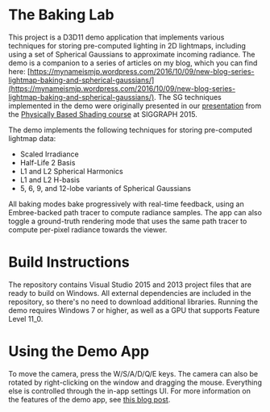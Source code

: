 # The Baking Lab

This project is a D3D11 demo application that implements various techniques for storing pre-computed lighting in 2D lightmaps, including using a set of Spherical Gaussians to approximate incoming radiance. The demo is a companion to a series of articles on my blog, which you can find here: [https://mynameismjp.wordpress.com/2016/10/09/new-blog-series-lightmap-baking-and-spherical-gaussians/](https://mynameismjp.wordpress.com/2016/10/09/new-blog-series-lightmap-baking-and-spherical-gaussians/). The SG techniques implemented in the demo were originally presented in our [presentation](http://blog.selfshadow.com/publications/s2015-shading-course/rad/s2015_pbs_rad_slides.pptx) from the [Physically Based Shading course](http://blog.selfshadow.com/publications/s2015-shading-course/) at SIGGRAPH 2015.

The demo implements the following techniques for storing pre-computed lightmap data:

* Scaled Irradiance
* Half-Life 2 Basis
* L1 and L2 Spherical Harmonics
* L1 and L2 H-basis
* 5, 6, 9, and 12-lobe variants of Spherical Gaussians

All baking modes bake progressively with real-time feedback, using an Embree-backed path tracer to compute radiance samples. The app can also toggle a ground-truth rendering mode that uses the same path tracer to compute per-pixel radiance towards the viewer.

# Build Instructions

The repository contains Visual Studio 2015 and 2013 project files that are ready to build on Windows. All external dependencies are included in the repository, so there's no need to download additional libraries. Running the demo requires Windows 7 or higher, as well as a GPU that supports Feature Level 11_0.

# Using the Demo App

To move the camera, press the W/S/A/D/Q/E keys. The camera can also be rotated by right-clicking on the window and dragging the mouse. Everything else is controlled through the in-app settings UI. For more information on the features of the demo app, see [this blog post](https://mynameismjp.wordpress.com/2016/10/09/sg-series-part-6-step-into-the-baking-lab/).